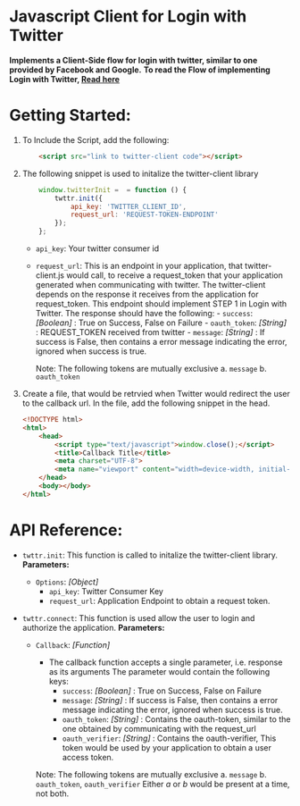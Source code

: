 # Javascript Client for Login with Twitter
**Implements a Client-Side flow for login with twitter, similar to one provided by Facebook and Google.**
**To read the Flow of implementing Login with Twitter, [Read here](https://dev.twitter.com/web/sign-in/implementing)**

Getting Started:
===============

1. To Include the Script, add the following:
    ```html
        <script src="link to twitter-client code"></script>
    ```

2. The following snippet is used to initalize the twitter-client library
    ```js
        window.twitterInit =  = function () {
            twttr.init({
                api_key: 'TWITTER_CLIENT_ID',
                request_url: 'REQUEST-TOKEN-ENDPOINT'
            });
        };
    ```

    * `api_key`: Your twitter consumer id
    * `request_url`: This is an endpoint in your application, that twitter-client.js would call, to receive a request_token that your application generated when communicating with twitter. The twitter-client depends on the response it receives from the application for request_token. This endpoint should implement STEP 1 in Login with Twitter.
        The response should have the following:
            - `success`: *[Boolean]* : True on Success, False on Failure
            - `oauth_token`: *[String]* : REQUEST_TOKEN received from twitter
            - `message`: *[String]* : If success is False, then contains a error message indicating the error, ignored when success is true.
            
        Note: The following tokens are mutually exclusive
            a. `message`
            b. `oauth_token`

3. Create a file, that would be retrvied when Twitter would redirect the user to the callback url. In the file, add the following snippet in the head.
    ```html
    <!DOCTYPE html>
    <html>
    	<head>
    		<script type="text/javascript">window.close();</script>
    		<title>Callback Title</title>
    		<meta charset="UTF-8">
    		<meta name="viewport" content="width=device-width, initial-scale=1.0">
    	</head>
    	<body></body>
    </html>
    ```
API Reference:
==============

- `twttr.init`:
This function is called to initalize the twitter-client library.
**Parameters:**
    - `Options`: *[Object]*
        - `api_key`: Twitter Consumer Key
        - `request_url`: Application Endpoint to obtain a request token.

- `twttr.connect`:
This function is used allow the user to login and authorize the application.
**Parameters:**
    - `Callback`: *[Function]*
        - The callback function accepts a single parameter, i.e. response as its arguments
        The parameter would contain the following keys:
            - `success`: *[Boolean]* : True on Success, False on Failure
            - `message`: *[String]* : If success is False, then contains a error message indicating the error, ignored when success is true.
            - `oauth_token`: *[String]* : Contains the oauth-token, similar to the one obtained by communicating with the request_url
            - `oauth_verifier`: *[String]* : Contains the oauth-verifier, This token would be used by your application to obtain a user access token.

        Note: The following tokens are mutually exclusive
            a. `message`
            b. `oauth_token`, `oauth_verifier`
            Either *a* or *b* would be present at a time, not both.